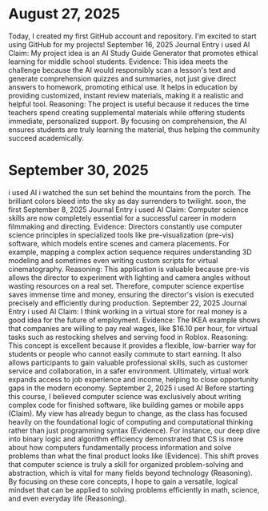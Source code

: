   # August 27, 2025
Today, I created my first GitHub account and repository. I'm excited to start using GitHub for my projects!
  September 16, 2025
Journal Entry
i used AI
Claim: My project idea is an AI Study Guide Generator that promotes ethical learning for middle school students. Evidence: This idea meets the challenge because the AI would responsibly scan a lesson's text and generate comprehension quizzes and summaries, not just give direct answers to homework, promoting ethical use. It helps in education by providing customized, instant review materials, making it a realistic and helpful tool. Reasoning: The project is useful because it reduces the time teachers spend creating supplemental materials while offering students immediate, personalized support. By focusing on comprehension, the AI ensures students are truly learning the material, thus helping the community succeed academically.
# September 30, 2025
i used AI     i watched the sun set behind the mountains from the porch.  The brilliant colors bleed into the sky as day surrenders to twilight. soon, the first 
 September 8, 2025
Journal Entry
i used AI
Claim: Computer science skills are now completely essential for a successful career in modern filmmaking and directing. Evidence: Directors constantly use computer science principles in specialized tools like pre-visualization (pre-vis) software, which models entire scenes and camera placements. For example, mapping a complex action sequence requires understanding 3D modeling and sometimes even writing custom scripts for virtual cinematography. Reasoning: This application is valuable because pre-vis allows the director to experiment with lighting and camera angles without wasting resources on a real set. Therefore, computer science expertise saves immense time and money, ensuring the director's vision is executed precisely and efficiently during production.
September 22, 2025
Journal Entry
i used AI
Claim: I think working in a virtual store for real money is a good idea for the future of employment. Evidence: The IKEA example shows that companies are willing to pay real wages, like $16.10 per hour, for virtual tasks such as restocking shelves and serving food in Roblox. Reasoning: This concept is excellent because it provides a flexible, low-barrier way for students or people who cannot easily commute to start earning. It also allows participants to gain valuable professional skills, such as customer service and collaboration, in a safer environment. Ultimately, virtual work expands access to job experience and income, helping to close opportunity gaps in the modern economy.
September 2, 2025
i used AI
Before starting this course, I believed computer science was exclusively about writing complex code for finished software, like building games or mobile apps (Claim). My view has already begun to change, as the class has focused heavily on the foundational logic of computing and computational thinking rather than just programming syntax (Evidence). For instance, our deep dive into binary logic and algorithm efficiency demonstrated that CS is more about how computers fundamentally process information and solve problems than what the final product looks like (Evidence). This shift proves that computer science is truly a skill for organized problem-solving and abstraction, which is vital for many fields beyond technology (Reasoning). By focusing on these core concepts, I hope to gain a versatile, logical mindset that can be applied to solving problems efficiently in math, science, and even everyday life (Reasoning).
